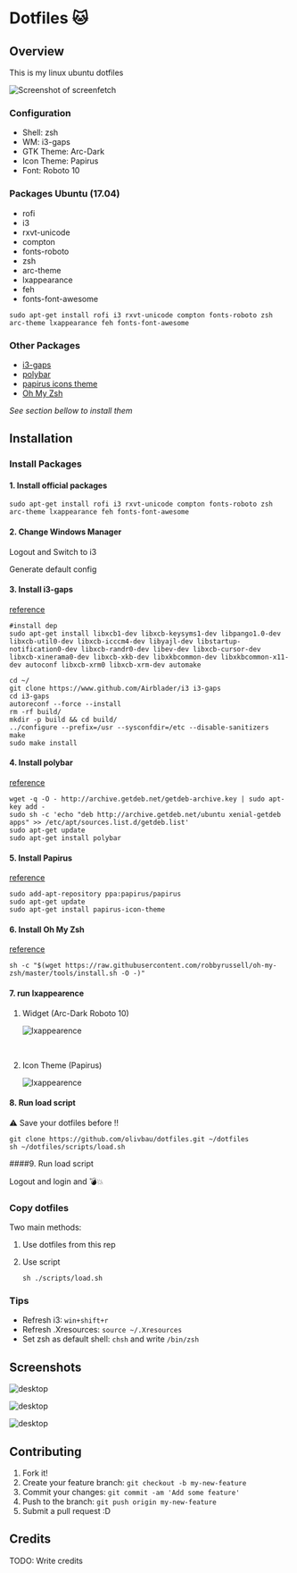 # Dotfiles :cat:

## Overview

This is my linux ubuntu dotfiles

![Screenshot of screenfetch](https://raw.githubusercontent.com/olivbau/dotfiles/master/screenshots/18_10_2017_19_08_26.png)

### Configuration

* Shell: zsh
* WM: i3-gaps
* GTK Theme: Arc-Dark
* Icon Theme: Papirus
* Font: Roboto 10

### Packages Ubuntu (17.04)

* rofi
* i3
* rxvt-unicode
* compton
* fonts-roboto
* zsh
* arc-theme
* lxappearance
* feh
* fonts-font-awesome

```shell
sudo apt-get install rofi i3 rxvt-unicode compton fonts-roboto zsh arc-theme lxappearance feh fonts-font-awesome
```

### Other Packages

* [i3-gaps](https://github.com/Airblader/i3)
* [polybar](https://github.com/jaagr/polybar)
* [papirus icons theme](https://github.com/PapirusDevelopmentTeam/papirus-icon-theme)
* [Oh My Zsh](https://github.com/robbyrussell/oh-my-zsh)

*See section bellow to install them*

## Installation

### Install Packages

#### 1. Install official packages

```shell
sudo apt-get install rofi i3 rxvt-unicode compton fonts-roboto zsh arc-theme lxappearance feh fonts-font-awesome
```

#### 2. Change Windows Manager

Logout and Switch to i3

Generate default config

#### 3. Install i3-gaps

[reference](https://github.com/Airblader/i3/wiki/Compiling-&-Installing)

```shell
#install dep
sudo apt-get install libxcb1-dev libxcb-keysyms1-dev libpango1.0-dev libxcb-util0-dev libxcb-icccm4-dev libyajl-dev libstartup-notification0-dev libxcb-randr0-dev libev-dev libxcb-cursor-dev libxcb-xinerama0-dev libxcb-xkb-dev libxkbcommon-dev libxkbcommon-x11-dev autoconf libxcb-xrm0 libxcb-xrm-dev automake

cd ~/
git clone https://www.github.com/Airblader/i3 i3-gaps
cd i3-gaps
autoreconf --force --install
rm -rf build/
mkdir -p build && cd build/
../configure --prefix=/usr --sysconfdir=/etc --disable-sanitizers
make
sudo make install
```

#### 4. Install polybar

[reference](https://github.com/jaagr/polybar#building-from-source)

```shell
wget -q -O - http://archive.getdeb.net/getdeb-archive.key | sudo apt-key add -
sudo sh -c 'echo "deb http://archive.getdeb.net/ubuntu xenial-getdeb apps" >> /etc/apt/sources.list.d/getdeb.list'
sudo apt-get update
sudo apt-get install polybar
```

#### 5. Install Papirus

[reference](https://github.com/PapirusDevelopmentTeam/papirus-icon-theme#installation)

```shell
sudo add-apt-repository ppa:papirus/papirus
sudo apt-get update
sudo apt-get install papirus-icon-theme
```

#### 6. Install Oh My Zsh

[reference](https://github.com/robbyrussell/oh-my-zsh/blob/master/README.md#basic-installation)

```shell
sh -c "$(wget https://raw.githubusercontent.com/robbyrussell/oh-my-zsh/master/tools/install.sh -O -)"
```

#### 7. run lxappearence

1. Widget (Arc-Dark Roboto 10)

   ![lxappearence ](https://github.com/olivbau/dotfiles/blob/master/screenshots/18_10_2017_19_10_58.png?raw=true)

   ​

2. Icon Theme (Papirus)

   ![lxappearence ](https://github.com/olivbau/dotfiles/blob/master/screenshots/18_10_2017_19_10_11.png?raw=true)



#### 8. Run load script

⚠️ Save your dotfiles before !!

```shell
git clone https://github.com/olivbau/dotfiles.git ~/dotfiles
sh ~/dotfiles/scripts/load.sh
```

####9. Run load script

Logout and login and :bomb::boom:

### Copy dotfiles

Two main methods:

1. Use dotfiles from this rep

2. Use script

   `sh ./scripts/load.sh`

### Tips

* Refresh i3: `win+shift+r`
* Refresh .Xresources: `source ~/.Xresources`
* Set zsh as default shell: `chsh` and write `/bin/zsh`

## Screenshots

![desktop](https://github.com/olivbau/dotfiles/blob/master/screenshots/18_10_2017_14_05_05.png?raw=true)

![desktop](https://github.com/olivbau/dotfiles/blob/master/screenshots/18_10_2017_16_04_50.png?raw=true)

![desktop](https://github.com/olivbau/dotfiles/blob/master/screenshots/18_10_2017_16_05_52.png?raw=true)

## Contributing

1. Fork it!
2. Create your feature branch: `git checkout -b my-new-feature`
3. Commit your changes: `git commit -am 'Add some feature'`
4. Push to the branch: `git push origin my-new-feature`
5. Submit a pull request :D

## Credits

TODO: Write credits
